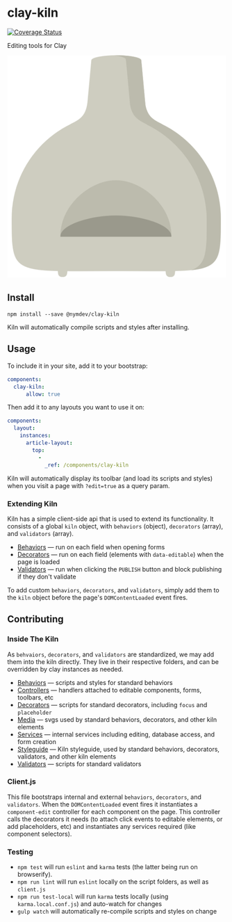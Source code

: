 # clay-kiln

[![Coverage Status](https://coveralls.io/repos/nymag/clay-kiln/badge.svg?branch=master&service=github&t=C3xeVy)](https://coveralls.io/github/nymag/clay-kiln?branch=master)

Editing tools for Clay

![Kiln](/kiln.png?raw=true)

## Install

```
npm install --save @nymdev/clay-kiln
```

Kiln will automatically compile scripts and styles after installing.

## Usage

To include it in your site, add it to your bootstrap:

```yaml
components:
  clay-kiln:
      allow: true
```

Then add it to any layouts you want to use it on:

```yaml
components:
  layout:
    instances:
      article-layout:
        top:
          -
            _ref: /components/clay-kiln
```

Kiln will automatically display its toolbar (and load its scripts and styles) when you visit a page with `?edit=true` as a query param.

### Extending Kiln

Kiln has a simple client-side api that is used to extend its functionality. It consists of a global `kiln` object, with `behaviors` (object), `decorators` (array), and `validators` (array).

* [Behaviors](https://github.com/nymag/clay-kiln/tree/master/behaviors#behaviors) — run on each field when opening forms
* [Decorators](https://github.com/nymag/clay-kiln/tree/master/decorators#decorators) — run on each field (elements with `data-editable`) when the page is loaded
* [Validators](https://github.com/nymag/clay-kiln/tree/master/validators#validators) — run when clicking the `PUBLISH` button and block publishing if they don't validate

To add custom `behaviors`, `decorators`, and `validators`, simply add them to the `kiln` object before the page's `DOMContentLoaded` event fires.

## Contributing

### Inside The Kiln

As `behvaiors`, `decorators`, and `validators` are standardized, we may add them into the kiln directly. They live in their respective folders, and can be overridden by clay instances as needed.

* [Behaviors](https://github.com/nymag/clay-kiln/tree/master/behaviors#behaviors) — scripts and styles for standard behaviors
* [Controllers](hhttps://github.com/nymag/clay-kiln/tree/master/controllers#controllers) — handlers attached to editable components, forms, toolbars, etc
* [Decorators](https://github.com/nymag/clay-kiln/tree/master/decorators#decorators) — scripts for standard decorators, including `focus` and `placeholder`
* [Media](https://github.com/nymag/clay-kiln/tree/master/media) — svgs used by standard behaviors, decorators, and other kiln elements
* [Services](https://github.com/nymag/clay-kiln/tree/master/services) — internal services including editing, database access, and form creation
* [Styleguide](https://github.com/nymag/clay-kiln/tree/master/styleguide) — Kiln styleguide, used by standard behaviors, decorators, validators, and other kiln elements
* [Validators](https://github.com/nymag/clay-kiln/tree/master/validators#validators) — scripts for standard validators

### Client.js

This file bootstraps internal and external `behaviors`, `decorators`, and `validators`. When the `DOMContentLoaded` event fires it instantiates a `component-edit` controller for each component on the page. This controller calls the decorators it needs (to attach click events to editable elements, or add placeholders, etc) and instantiates any services required (like component selectors).

### Testing

* `npm test` will run `eslint` and `karma` tests (the latter being run on browserify).
* `npm run lint` will run `eslint` locally on the script folders, as well as `client.js`
* `npm run test-local` will run `karma` tests locally (using `karma.local.conf.js`) and auto-watch for changes
* `gulp watch` will automatically re-compile scripts and styles on change
